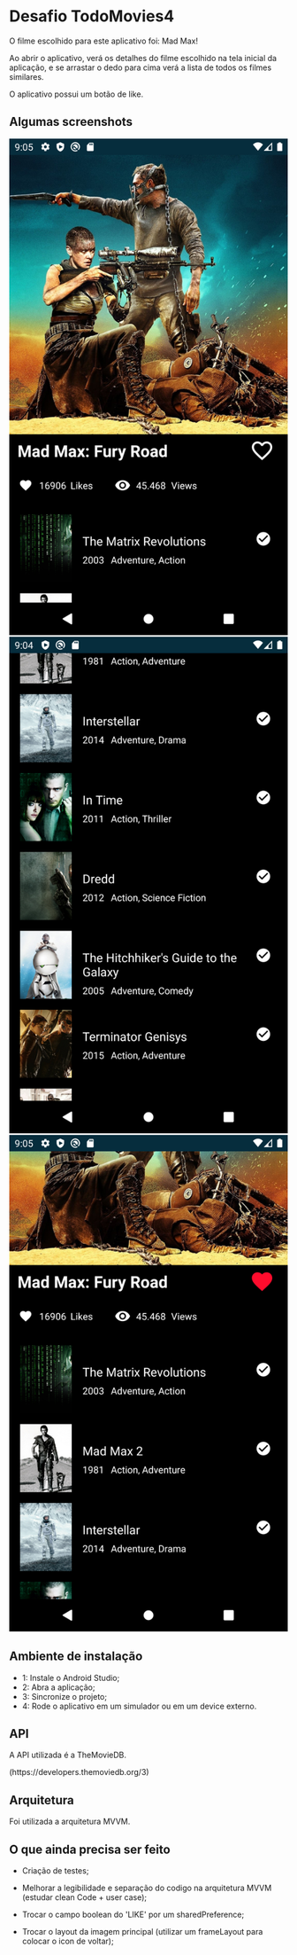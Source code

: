 # Desafio TodoMovies4

O filme escolhido para este aplicativo foi: Mad Max!

Ao abrir o aplicativo, verá os detalhes do filme escolhido na tela inicial da aplicação, e se arrastar o dedo para cima verá a lista de todos os filmes similares.

O aplicativo possui um botão de like.

## Algumas screenshots
![principal](https://github.com/Joaodanieljr/TodoMoviesClone/blob/master/Images/1.png)
![similares](https://github.com/Joaodanieljr/TodoMoviesClone/blob/master/Images/2.png)
![like](https://github.com/Joaodanieljr/TodoMoviesClone/blob/master/Images/3.png)

## Ambiente de instalação
* 1: Instale o Android Studio;
* 2: Abra a aplicação;
* 3: Sincronize o projeto;
* 4: Rode o aplicativo em um simulador ou em um device externo.

## API
<p>A API utilizada é a TheMovieDB.</p>
(https://developers.themoviedb.org/3)

## Arquitetura
 Foi utilizada a arquitetura MVVM.


## O que ainda precisa ser feito
 
 * Criação de testes;
 
 * Melhorar a legibilidade e separação do codigo na arquitetura MVVM (estudar clean Code + user case);

 * Trocar o campo boolean do 'LIKE' por um sharedPreference;

 * Trocar o layout da imagem principal (utilizar um frameLayout para colocar o icon de voltar);

